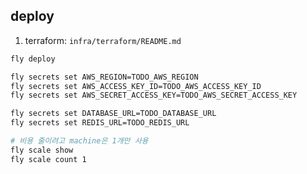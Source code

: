 ## deploy

1. terraform: `infra/terraform/README.md`

```bash
fly deploy

fly secrets set AWS_REGION=TODO_AWS_REGION
fly secrets set AWS_ACCESS_KEY_ID=TODO_AWS_ACCESS_KEY_ID
fly secrets set AWS_SECRET_ACCESS_KEY=TODO_AWS_SECRET_ACCESS_KEY

fly secrets set DATABASE_URL=TODO_DATABASE_URL
fly secrets set REDIS_URL=TODO_REDIS_URL

# 비용 줄이려고 machine은 1개만 사용
fly scale show
fly scale count 1
```

